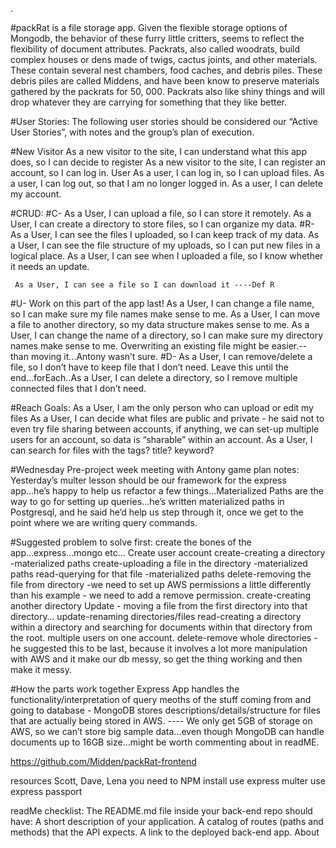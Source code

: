 .

#packRat is a file storage app. 
Given the flexible storage options of Mongodb, the behavior of these furry little critters, seems to reflect the flexibility of document attributes. Packrats, also called woodrats, build complex houses or dens made of twigs, cactus joints, and other materials. These contain several nest chambers, food caches, and debris piles.  These debris piles are called Middens, and have been know to preserve materials gathered by the packrats for 50, 000. Packrats also like shiny things and will drop whatever they are carrying for something that they like better.  

#User Stories: 
The following user stories should be considered our “Active User Stories”, with notes and the group’s plan of execution.

#New Visitor
As a new visitor to the site, I can understand what this app does, so I can decide to register
As a new visitor to the site, I can register an account, so I can log in.
User
As a user, I can log in,  so I can upload files.
As a user, I can log out, so that I am no longer logged in.
As a user, I can delete my account.

#CRUD:
#C- 
As a User, I can upload a file, so I can store it remotely.
As a User, I can create a directory to store files, so I can organize my data.
#R- 
As a User, I can see the files I uploaded, so I can keep track of my data.
 As a User, I can see the file structure of my uploads, so I can put new files in a logical place.
 As a User, I can see when I uploaded a file, so I know whether it needs an update.
    
     As a User, I can see a file so I can download it ----Def R
#U-   Work on this part of the app last!
As a User, I can change a file name, so I can make sure my file names make sense to me.
     As a User, I can move a file to another directory, so my data structure makes sense to me.
As a User, I can change the name of a directory, so I can make sure my directory names make sense to me.
Overwriting an existing file might be easier.-- than moving it...Antony wasn’t sure.
#D- 
As a User, I can remove/delete a file, so I don’t have to keep file that I don’t need.
Leave this until the end...forEach..As a User, I can delete a directory, so I remove multiple connected files that I don’t need.


#Reach Goals:
As a User, I am the only person who can upload or edit my files
As a User, I can decide what files are public and private - he said not to even try file sharing between accounts, if anything, we can set-up multiple users for an account, so data is “sharable” within an account.
As a User, I can search for files with the tags? title? keyword?


#Wednesday Pre-project week meeting with Antony game plan notes:
Yesterday’s multer lesson should be our framework for the express app...he’s happy to help us refactor a few things...Materialized Paths are the way to go for setting up queries...he’s written materialized paths in Postgresql, and he said he’d help us step through it, once we get to the point where we are writing query commands.

#Suggested problem to solve first:
create the bones of the app...express...mongo etc...
Create user account
create-creating a directory -materialized paths
create-uploading a file in the directory -materialized paths
read-querying for that file -materialized paths
delete-removing the file from directory -we need to set up AWS permissions a little differently than his example -  we need to add a remove permission.
create-creating another directory
Update - moving a file from the first directory into that directory…
update-renaming directories/files
 read-creating a directory within a directory and searching for documents within that directory from the root.
multiple users on one account.
 delete-remove whole directories - he suggested this to be last, because it involves a lot more manipulation with AWS and it make our db messy, so get the thing working and then make it messy.

#How the parts work together
Express App handles the functionality/interpretation of query meoths of the stuff coming from and going to database - MongoDB stores descriptions/details/structure for files that are actually being stored in AWS.  ---- We only get 5GB of storage on AWS, so we can’t store big sample data...even though MongoDB can handle documents up to 16GB size...might be worth commenting about in readME.



https://github.com/Midden/packRat-frontend

resources Scott, Dave, Lena
you need to NPM install
use express multer
use express passport

readMe checklist: The README.md file inside your back-end repo should have:
A short description of your application.
A catalog of routes (paths and methods) that the API expects.
A link to the deployed back-end app.
About
